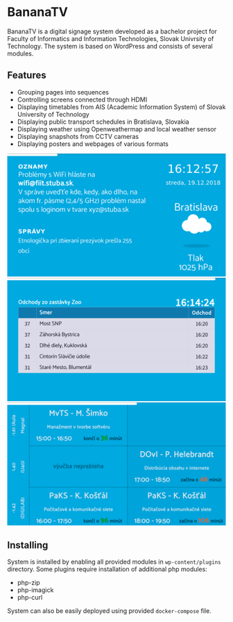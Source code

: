 # BananaTV #

BananaTV is a digital signage system developed as a bachelor project for Faculty of Informatics and Information Technologies, Slovak Univrsity of Technology. The system is based on WordPress and consists of several modules.

## Features ##

* Grouping pages into sequences 
* Controlling screens connected through HDMI
* Displaying timetables from AIS (Academic Information System) of Slovak University of Technology
* Displaying public transport schedules in Bratislava, Slovakia
* Displaying weather using Openweathermap and local weather sensor
* Displaying snapshots from CCTV cameras 
* Displaying posters and webpages of various formats

![Main screen](main_screen.png "Main screen")
![Public transport](transport.png "Public transportation")
![Timetables](timetables.png "Timetables")

## Installing ##

System is installed by enabling all provided modules in `wp-content/plugins` directory. 
Some plugins require installation of additional php modules:

* php-zip
* php-imagick
* php-curl

System can also be easily deployed using provided `docker-compose` file. 

